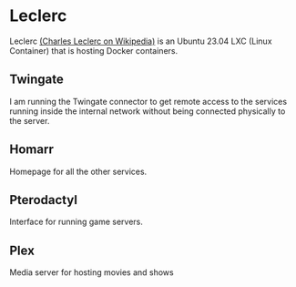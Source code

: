 # Leclerc

Leclerc [(Charles Leclerc on Wikipedia)](https://en.wikipedia.org/wiki/Charles_Leclerc) is an Ubuntu 23.04 LXC (Linux Container) that is hosting Docker containers.

## Twingate

I am running the Twingate connector to get remote access to the services running inside the internal network without being connected physically to the server.

## Homarr

Homepage for all the other services.

## Pterodactyl

Interface for running game servers.

## Plex

Media server for hosting movies and shows